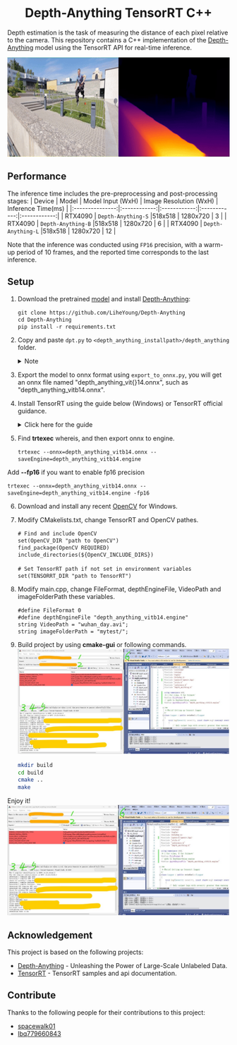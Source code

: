 
<h1 align="center"><span>Depth-Anything TensorRT C++</span></h1>

Depth estimation is the task of measuring the distance of each pixel relative to the camera. This repository contains a C++ implementation of the [Depth-Anything](https://github.com/LiheYoung/Depth-Anything) model using the TensorRT API for real-time inference.

<p align="center" margin: 0 auto;>
  <img src="assets/parkour_merged.gif" height="225px" width="800px" />
</p>

## Performance
The inference time includes the pre-preprocessing and post-processing stages:
| Device          | Model | Model Input (WxH) |  Image Resolution (WxH)     | Inference Time(ms) |
|:---------------:|:------------:|:------------:|:------------:|:------------:|
| RTX4090        | `Depth-Anything-S`  |518x518  |  1280x720    | 3     |
| RTX4090        | `Depth-Anything-B`  |518x518  |  1280x720    | 6     |
| RTX4090        | `Depth-Anything-L`  |518x518  |  1280x720    | 12     |

Note that the inference was conducted using `FP16` precision, with a warm-up period of 10 frames, and the reported time corresponds to the last inference.

## Setup 

1. Download the pretrained [model](https://huggingface.co/spaces/LiheYoung/Depth-Anything/tree/main/checkpoints) and install [Depth-Anything](https://github.com/LiheYoung/Depth-Anything):
   ```
   git clone https://github.com/LiheYoung/Depth-Anything
   cd Depth-Anything
   pip install -r requirements.txt
   ```

2. Copy and paste `dpt.py` to `<depth_anything_installpath>/depth_anything` folder.


    <details>
    <summary>Note</summary>
       Here I've only removed a squeeze operation at the end of model's forward function in `dpt.py` to avoid conflicts with TensorRT
    </details>       
    
3. Export the model to onnx format using `export_to_onnx.py`, you will get an onnx file named "depth_anything_vit{}14.onnx", such as "depth_anything_vitb14.onnx".
4. Install TensorRT using the guide below (Windows) or TensorRT official guidance.
    <details>
    <summary>Click here for the guide</summary>  
      
    1. Download the [TensorRT](https://developer.nvidia.com/tensorrt) zip file that matches the Windows version you are using.
    2. Choose where you want to install TensorRT. The zip file will install everything into a subdirectory called `TensorRT-8.x.x.x`. This new subdirectory will be referred to as `<installpath>` in the steps below.
    3. Unzip the `TensorRT-8.x.x.x.Windows10.x86_64.cuda-x.x.zip` file to the location that you chose. Where:
    - `8.x.x.x` is your TensorRT version
    - `cuda-x.x` is CUDA version `11.6`, `11.8` or `12.0`
    4. Add the TensorRT library files to your system `PATH`. To do so, copy the DLL files from `<installpath>/lib` to your CUDA installation directory, for example, `C:\Program Files\NVIDIA GPU Computing Toolkit\CUDA\vX.Y\bin`, where `vX.Y` is your CUDA version. The CUDA installer should have already added the CUDA path to your system PATH.
    5. Ensure that the following is present in your Visual Studio Solution project properties:
    - `<installpath>/lib` has been added to your PATH variable and is present under **VC++ Directories > Executable Directories**.
    - `<installpath>/include` is present under **C/C++ > General > Additional Directories**.
    - nvinfer.lib and any other LIB files that your project requires are present under **Linker > Input > Additional Dependencies**.
    </details>

5. Find **trtexec** whereis, and then export onnx to engine.
   ```
   trtexec --onnx=depth_anything_vitb14.onnx --saveEngine=depth_anything_vitb14.engine
   ```

Add **--fp16** if you want to enable fp16 precision
   ```
   trtexec --onnx=depth_anything_vitb14.onnx --saveEngine=depth_anything_vitb14.engine -fp16
   ```

6. Download and install any recent [OpenCV](https://opencv.org/releases/) for Windows.
    
7. Modify CMakelists.txt, change TensorRT and OpenCV pathes.
   ```
   # Find and include OpenCV
   set(OpenCV_DIR "path to OpenCV")
   find_package(OpenCV REQUIRED)
   include_directories(${OpenCV_INCLUDE_DIRS})
   
   # Set TensorRT path if not set in environment variables
   set(TENSORRT_DIR "path to TensorRT")
   ```

8. Modify main.cpp, change FileFormat, depthEngineFile, VideoPath and imageFolderPath these variables.
   ```
   #define FileFormat 0 
   #define depthEngineFile "depth_anything_vitb14.engine"
   string VideoPath = "wuhan_day.avi";
   string imageFolderPath = "mytest/";
   ```
  
9. Build project by using **cmake-gui** or following commands.
   ![1.jpg](assets/1.jpg "1.jpg")
   ```bash
   mkdir build
   cd build
   cmake ..
   make
   ```

Enjoy it!
![2.jpg](assets/1.jpg "1.jpg")

## Acknowledgement
This project is based on the following projects:
- [Depth-Anything](https://github.com/LiheYoung/Depth-Anything) - Unleashing the Power of Large-Scale Unlabeled Data.
- [TensorRT](https://github.com/NVIDIA/TensorRT/tree/release/8.6/samples) - TensorRT samples and api documentation.

## Contribute
Thanks to the following people for their contributions to this project:

- [spacewalk01](https://github.com/spacewalk01)
- [lbq779660843](https://github.com/lbq779660843)